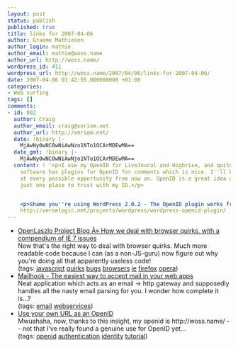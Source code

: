 ```yaml
---
layout: post
status: publish
published: true
title: links for 2007-04-06
author: Graeme Mathieson
author_login: mathie
author_email: mathie@woss.name
author_url: http://woss.name/
wordpress_id: 411
wordpress_url: http://woss.name/2007/04/06/links-for-2007-04-06/
date: 2007-04-06 01:42:55.000000000 +01:00
categories:
- Web surfing
tags: []
comments:
- id: 802
  author: Craig
  author_email: craig@xeriom.net
  author_url: http://xeriom.net/
  date: !binary |-
    MjAwNy0wNC0wNiAwNzo1NTo1OCArMDEwMA==
  date_gmt: !binary |-
    MjAwNy0wNC0wNiAwNjo1NTo1OCArMDEwMA==
  content: ! '<p>I use my OpenID for LiveJoural and Highrise, and quite a lot of blogging
    software has plugins for OpenID for comments which is nice. I''ll be using it
    at every possible opportunity from now on. OpenID is a great idea and I love having
    just one place to trust with my ID.</p>


    <p>Shame you''re using WordPress 2.0.2 - The OpenID plugin works from 2.0.3 onwards:
    http://verselogic.net/projects/wordpress/wordpress-openid-plugin/ :)</p>'
---
```

<ul class="delicious">
	<li>
		<div class="delicious-link"><a href="http://weblog.openlaszlo.org/archives/2007/03/how-we-deal-with-browser-quirks-with-a-compendium-of-ie-7-issues/">OpenLaszlo Project Blog Â» How we deal with browser quirks, with a compendium of IE 7 issues</a></div>
		<div class="delicious-extended">Now that's the right way to deal with browser quirks.  Much more readable code because I can (as a non-JS-guru) now figure out why you're doing all that apparently useless code!</div>
		<div class="delicious-tags">(tags: <a href="http://del.icio.us/mathie/javascript">javascript</a> <a href="http://del.icio.us/mathie/quirks">quirks</a> <a href="http://del.icio.us/mathie/bugs">bugs</a> <a href="http://del.icio.us/mathie/browsers">browsers</a> <a href="http://del.icio.us/mathie/ie">ie</a> <a href="http://del.icio.us/mathie/firefox">firefox</a> <a href="http://del.icio.us/mathie/opera">opera</a>)</div>
	</li>
	<li>
		<div class="delicious-link"><a href="http://mailhook.org/">Mailhook - The easiest way to accept mail in your web apps</a></div>
		<div class="delicious-extended">Neat application which acts as an email -> http gateway and supposedly handles all the nasty email parsing for you.  I wonder how complete it is...?</div>
		<div class="delicious-tags">(tags: <a href="http://del.icio.us/mathie/email">email</a> <a href="http://del.icio.us/mathie/webservices">webservices</a>)</div>
	</li>
	<li>
		<div class="delicious-link"><a href="http://www.openidenabled.com/openid/use-your-own-url-as-an-openid">Use your own URL as an OpenID</a></div>
		<div class="delicious-extended">Mwuahaha, now, thanks to this insight, my openid is http://woss.name/ -- not that I've really found a genuine use for OpenID yet...</div>
		<div class="delicious-tags">(tags: <a href="http://del.icio.us/mathie/openid">openid</a> <a href="http://del.icio.us/mathie/authentication">authentication</a> <a href="http://del.icio.us/mathie/identity">identity</a> <a href="http://del.icio.us/mathie/tutorial">tutorial</a>)</div>
	</li>
</ul>
